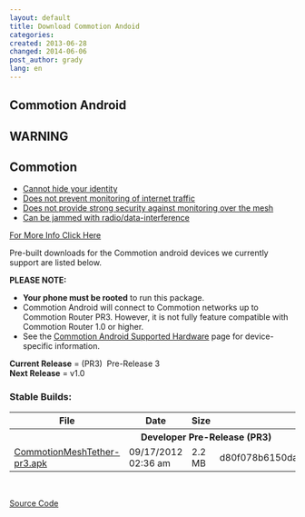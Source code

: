 ```yaml
---
layout: default
title: Download Commotion Andoid
categories:
created: 2013-06-28
changed: 2014-06-06
post_author: grady
lang: en
---
```

## Commotion Android

<div class="warning-label">
<div class="alert alert-warning-label">
<h2><span class="glyphicon glyphicon-alert"></span>WARNING</h2>
</div>

<div class="warning-bottom">
<h2>Commotion</h2>

<ul>
	<li><a href="http://commotionwireless.net/understanding-commotions-warning-label#anonymity">Cannot hide your identity</a></li>
	<li><a href="http://commotionwireless.net/understanding-commotions-warning-label#internet">Does not prevent monitoring of internet traffic</a></li>
	<li><a href="http://commotionwireless.net/understanding-commotions-warning-label#monitoring">Does not provide strong security against monitoring over the mesh</a></li>
	<li><a href="http://commotionwireless.net/understanding-commotions-warning-label#jamming">Can be jammed with radio/data-interference</a></li>
</ul>
<a href="/understanding-commotions-warning-label">For More Info Click Here</a></div>
</div>

<p>Pre-built downloads for the Commotion android devices we currently support are listed below.</p>

<p><strong>PLEASE NOTE:</strong>

  * <strong>Your phone must be rooted</strong> to run this package.
  * Commotion Android will connect to Commotion networks up to Commotion Router PR3. However, it is not fully feature compatible with Commotion Router 1.0 or higher.
  * See the <a href="/docs/supported-devices/#phones">Commotion Android Supported Hardware</a> page for device-specific information.

</p>

<p><strong>Current Release</strong> = (PR3)&nbsp; Pre-Release 3<br />
<strong>Next Release</strong> = v1.0</p>

<h3>Stable Builds:</h3>

<table class="files list">
	<thead>
		<tr>
			<th>File</th>
			<th>Date</th>
			<th>Size</th>
			<th>MD5</th>
		</tr>
	</thead>
	<tbody>
		<tr>
			<th colspan="4">Developer Pre-Release (PR3)</th>
		</tr>
		<tr>
			<td><a href="https://downloads.commotionwireless.net/android/commotion-android.apk" title="Commotion MeshTether for Android">CommotionMeshTether-pr3.apk</a></td>
			<td>09/17/2012 02:36 am</td>
			<td>2.2 MB</td>
			<td>d80f078b6150daa1cb4dd6e79d134eea</td>
		</tr>
	</tbody>
</table>
<p>&nbsp;</p>

<p><a class="button" href="https://github.com/opentechinstitute/commotion-android" id="android-source-btn">Source Code</a></p>

